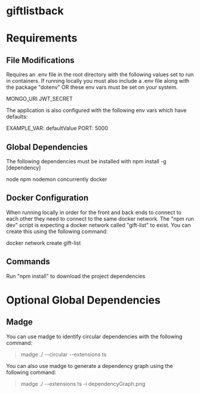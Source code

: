 # giftlistback
# Requirements
## File Modifications

Requires an .env file in the root directory with the following values set to run in containers. If running locally you must also include a .env file along with the package "dotenv" OR these env vars must be set on your system.

MONGO_URI
JWT_SECRET

The application is also configured with the following env vars which have defaults:

EXAMPLE_VAR: defaultValue
PORT: 5000

## Global Dependencies

The following dependencies must be installed with npm install -g [dependency]

node
npm
nodemon
concurrently
docker

## Docker Configuration
When running locally in order for the front and back ends to connect to each other they need to connect to the same docker network. The "npm run dev" script is expecting a docker network called "gift-list" to exist. You can create this using the following command:

docker network create gift-list

## Commands
Run "npm install" to download the project dependencies

# Optional Global Dependencies
## Madge

You can use madge to identify circular dependencies with the following command:

> madge ./ --circular --extensions ts

You can also use madge to generate a dependency graph using the following command:

> madge ./ --extensions ts -i dependencyGraph.png
